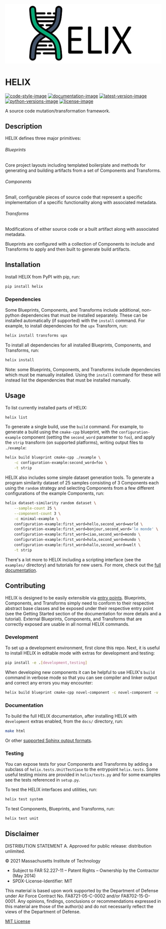 ![logo-title-banner]

# HELIX

[![code-style-image]][black]
[![documentation-image]][readthedocs]
[![latest-version-image]][pypi]
[![python-versions-image]][python]
[![license-image]][mit]

A source code mutation/transformation framework.

## Description

HELIX defines three major primitives:

###### Blueprints

Core project layouts including templated boilerplate and methods for generating
and building artifacts from a set of Components and Transforms.

###### Components

Small, configurable pieces of source code that represent a specific
implementation of a specific functionality along with associated metadata.

###### Transforms

Modifications of either source code or a built artifact along with associated
metadata.

Blueprints are configured with a collection of Components to include and
Transforms to apply and then built to generate build artifacts.

## Installation

Install HELIX from PyPI with pip, run:

```bash
pip install helix
```

### Dependencies

Some Blueprints, Components, and Transforms include additional, non-python
dependencies that must be installed separately. These can be installed
automatically (if supported) with the `install` command. For example, to
install dependencies for the `upx` Transform, run:

```bash
helix install transforms upx
```

To install all dependencies for all installed Blueprints, Components, and
Transforms, run:

```bash
helix install
```

Note: some Blueprints, Components, and Transforms include dependencies which
must be manually installed. Using the `install` command for these will instead
list the dependencies that must be installed manually.

## Usage

To list currently installed parts of HELIX:

```bash
helix list
```

To generate a single build, use the `build` command. For example, to generate a
build using the `cmake-cpp` blueprint, with the `configuration-example`
component (setting the `second_word` parameter to `foo`), and apply the `strip`
transform (on supported platforms), writing output files to `./example`:

```bash
helix build blueprint cmake-cpp ./example \
    -c configuration-example:second_word=foo \
    -t strip
```

HELIX also includes some simple dataset generation tools. To generate a program
similarity dataset of 25 samples consisting of 3 Components each using the
``random`` strategy and selecting Components from a few different
configurations of the example Components, run:

```bash
helix dataset-similarity random dataset \
    --sample-count 25 \
    --component-count 3 \
    -c minimal-example \
    configuration-example:first_word=hello,second_word=world \
    configuration-example:first_word=bonjour,second_word='le monde' \
    configuration-example:first_word=ciao,second_word=mondo \
    configuration-example:first_word=hola,second_word=mundo \
    configuration-example:first_word=hallo,second_word=welt \
    -t strip
```

There's a lot more to HELIX including a scripting interface (see the
`examples/` directory) and tutorials for new users. For more, check out the
[full documentation](https://helix-datasets.readthedocs.io/). 

## Contributing

HELIX is designed to be easily extensible via [entry
points](https://packaging.python.org/tutorials/packaging-projects/#entry-points).
Blueprints, Components, and Transforms simply need to conform to their
respective abstract base classes and be exposed under their respective entry
point (see the Getting Started section of the documentation for more details
and a tutorial). External Blueprints, Components, and Transforms that are
correctly exposed are usable in all normal HELIX commands.

### Development

To set up a development environment, first clone this repo. Next, it is useful
to install HELIX in editable mode with extras for development and testing:

```bash
pip install -e .[development,testing]
```

When developing new components it can be helpful to use HELIX's `build` command
in verbose mode so that you can see compiler and linker output and correct any
errors you may encounter:

```bash
helix build blueprint cmake-cpp novel-component -c novel-component -v
```

### Documentation

To build the full HELIX documentation, after installing HELIX with
`development` extras enabled, from the `docs/` directory, run:

```bash
make html
```

Or other [supported Sphinx output
formats](https://www.sphinx-doc.org/en/master/usage/builders/index.html).

### Testing

You can expose tests for your Components and Transforms by adding a subclass of
`helix.tests.UnitTestCase` to the entrypoint `helix.tests`. Some useful testing
mixins are provided in `helix/tests.py` and for some examples see the tests
referenced in `setup.py`.

To test the HELIX interfaces and utilities, run:

```bash
helix test system
```

To test Components, Blueprints, and Transforms, run:

```bash
helix test unit
```

## Disclaimer

DISTRIBUTION STATEMENT A. Approved for public release: distribution unlimited.

© 2021 Massachusetts Institute of Technology

- Subject to FAR 52.227-11 – Patent Rights – Ownership by the Contractor (May 2014)
- SPDX-License-Identifier: MIT

This material is based upon work supported by the Department of Defense under
Air Force Contract No. FA8721-05-C-0002 and/or FA8702-15-D-0001. Any opinions,
findings, conclusions or recommendations expressed in this material are those
of the author(s) and do not necessarily reflect the views of the Department of
Defense.

[MIT License](LICENSE.txt)

[logo-title-banner]: /images/logo-title-banner-white.png

[code-style-image]: https://img.shields.io/badge/code%20style-black-000000.svg
[black]: https://github.com/psf/black
[documentation-image]: https://img.shields.io/readthedocs/helix-datasets
[readthedocs]: https://helix-datasets.readthedocs.io/
[latest-version-image]: https://img.shields.io/pypi/v/helix
[pypi]: https://pypi.org/project/helix/
[python-versions-image]: https://img.shields.io/pypi/pyversions/helix
[python]: https://www.python.org/
[license-image]: https://img.shields.io/pypi/l/helix
[mit]: ./LICENSE.txt
